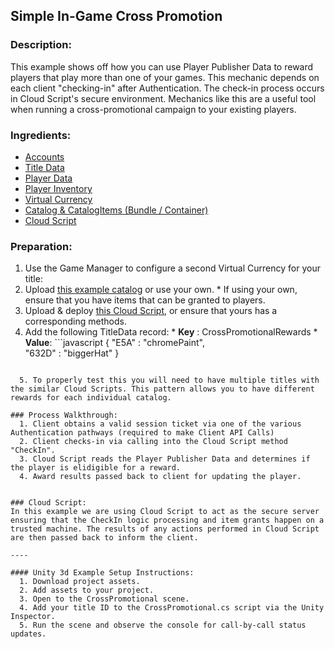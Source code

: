 ## Simple In-Game Cross Promotion 
### Description:
This example shows off how you can use Player Publisher Data to reward players that play more than one of your games. This mechanic depends on each client "checking-in" after Authentication. The check-in process occurs in Cloud Script's secure environment. Mechanics like this are a useful tool when running a cross-promotional campaign to your existing players. 

### Ingredients:
  * [Accounts](https://api.playfab.com/docs/building-blocks#Accounts)
  * [Title Data](https://api.playfab.com/docs/building-blocks#Title_Data)
  * [Player Data](https://api.playfab.com/docs/building-blocks#Player_Data)
  * [Player Inventory](https://api.playfab.com/docs/building-blocks#Player_Inventory)
  * [Virtual Currency](https://api.playfab.com/docs/building-blocks#Virtual_Currency)
  * [Catalog & CatalogItems (Bundle / Container)](https://api.playfab.com/docs/building-blocks#Catalog)
  * [Cloud Script](https://api.playfab.com/docs/building-blocks#Cloud_Script)

### Preparation:
  1. Use the Game Manager to configure a second Virtual Currency for your title:
  2. Upload [this example catalog](/Recipes/SimpleCrossPromotion/PlayFab-JSON/Catalog.json) or use your own.
	* If using your own, ensure that you have items that can be granted to players.
  3. Upload & deploy [this Cloud Script](/Recipes/SimpleCrossPromotion/CloudScript.js), or ensure that yours has a corresponding methods.  
  4. Add the following TitleData record:
	* **Key** : CrossPromotionalRewards
	* **Value**: 
	```javascript
{ 
	"E5A" : "chromePaint",  
	"632D" : "biggerHat" 
}
``` 
  
  5. To properly test this you will need to have multiple titles with the similar Cloud Scripts. This pattern allows you to have different rewards for each individual catalog.

### Process Walkthrough:
  1. Client obtains a valid session ticket via one of the various Authentication pathways (required to make Client API Calls)
  2. Client checks-in via calling into the Cloud Script method "CheckIn". 
  3. Cloud Script reads the Player Publisher Data and determines if the player is elidigible for a reward.
  4. Award results passed back to client for updating the player.


### Cloud Script:
In this example we are using Cloud Script to act as the secure server ensuring that the CheckIn logic processing and item grants happen on a trusted machine. The results of any actions performed in Cloud Script are then passed back to inform the client.

----

#### Unity 3d Example Setup Instructions:
  1. Download project assets. 
  2. Add assets to your project. 
  3. Open to the CrossPromotional scene.
  4. Add your title ID to the CrossPromotional.cs script via the Unity Inspector.
  5. Run the scene and observe the console for call-by-call status updates.